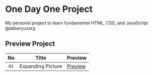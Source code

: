 
# One Day One Project

My personal project to learn fundamental HTML, CSS, and JavaScript
@akbaryuzarg


## Preview Project


| No   | Title               | Preview                |
|:----:| :-------------------:| :------------------------- |
| `01` | Expanding Picture   | [Preview](https://expanding-picture.netlify.app/) |